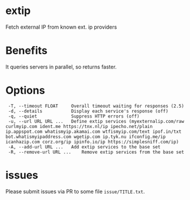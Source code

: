 # extip
Fetch external IP from known ext. ip providers

# Benefits
It queries servers in parallel, so returns faster.

# Options
```
 -T, --timeout FLOAT     Overall timeout waiting for responses (2.5)
 -d, --details           Display each service's response (off)
 -q, --quiet             Suppress HTTP errors (off)
 -u, --url URL URL ...   Define extip services (myexternalip.com/raw curlmyip.com ident.me https://tnx.nl/ip ipecho.net/plain ip.appspot.com whatismyip.akamai.com wtfismyip.com/text ipof.in/txt bot.whatismyipaddress.com wgetip.com ip.tyk.nu ifconfig.me/ip icanhazip.com corz.org/ip ipinfo.io/ip https://simplesniff.com/ip)
 -A, --add-url URL ...   Add extip services to the base set
 -R, --remove-url URL ...    Remove extip services from the base set
```

# issues
Please submit issues via PR to some file `issue/TITLE.txt`.

